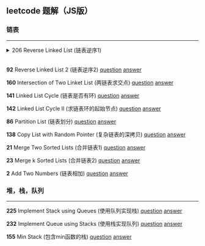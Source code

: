 ## leetcode 题解（JS版）

### 链表
------

<details>
<summary>206 Reverse Linked List (链表逆序1)</summary>

[question](https://leetcode.com/problems/reverse-linked-list/description/)

Reverse a singly linked list.

[answer](./reverse-linked-list.js)

```js
var reverseList = function (head) {
  var newHead = null
  while (head) {
    var headNext = head.next
    head.next = newHead
    newHead = head
    head = headNext
  }
  return newHead
}
```

</details>
<br>

**92** Reverse Linked List 2 (链表逆序2)
[question](https://leetcode.com/problems/reverse-linked-list-ii/description/)
[answer](./reverse-linked-list2.js)

**160** Intersection of Two Linket List (两链表求交点)
[question](https://leetcode.com/problems/intersection-of-two-linked-lists/description/)
[answer](./intersection-of-two-linked-list.js)

**141** Linked List Cycle (链表是否有环)
[question](https://leetcode.com/problems/linked-list-cycle/description/)
[answer](./linked-list-cycle.js)

**142** Linked List Cycle II (求链表环的起始节点)
[question](https://leetcode.com/problems/linked-list-cycle-ii/description/)
[answer](./linked-list-cycle2.js)

**86** Partition List (链表划分)
[question](https://leetcode.com/problems/partition-list/description/)
[answer](./partition-list.js)

**138** Copy List with Random Pointer (复杂链表的深拷贝)
[question](https://leetcode.com/problems/copy-list-with-random-pointer/description/)
[answer](./copy-width-random-pointer.js)

**21** Merge Two Sorted Lists (合并链表1)
[question](https://leetcode.com/problems/merge-two-sorted-lists/description/)
[answer](./merge-two-sorted-list1.js)

**23** Merge k Sorted Lists (合并链表2)
[question](https://leetcode.com/problems/merge-k-sorted-lists/description/)
[answer](./merge-two-sorted-list2.js)

**2** Add Two Numbers (链表相加)
[question](https://leetcode.com/problems/add-two-numbers/description/)
[answer](./add-two-numbers.js)

### 堆，栈，队列
------

**225** Implement Stack using Queues (使用队列实现栈)
[question](https://leetcode.com/problems/implement-stack-using-queues/description/)
[answer](implement-stack-using-queues.js)

**232** Implement Queue using Stacks (使用栈实现队列)
[question](https://leetcode.com/problems/implement-queue-using-stacks/description/)
[answer](implement-queues-using-stack.js)

**155** Min Stack (包含min函数的栈)
[question](https://leetcode.com/problems/min-stack/description/)
[answer](min-stack.js)

